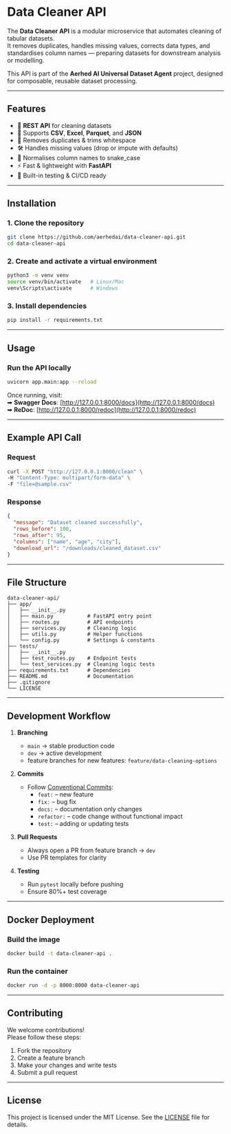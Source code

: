 # Data Cleaner API

The **Data Cleaner API** is a modular microservice that automates cleaning of tabular datasets.  
It removes duplicates, handles missing values, corrects data types, and standardises column names — preparing datasets for downstream analysis or modelling.  

This API is part of the **Aerhed AI Universal Dataset Agent** project, designed for composable, reusable dataset processing.

---

## Features

- 🚀 **REST API** for cleaning datasets  
- 📂 Supports **CSV**, **Excel**, **Parquet**, and **JSON**  
- 🧹 Removes duplicates & trims whitespace  
- 🛠 Handles missing values (drop or impute with defaults)  
- 🧾 Normalises column names to snake_case  
- ⚡ Fast & lightweight with **FastAPI**  
- 🧪 Built-in testing & CI/CD ready

---

## Installation

### 1. Clone the repository
```bash
git clone https://github.com/aerhedai/data-cleaner-api.git
cd data-cleaner-api
```

### 2. Create and activate a virtual environment
```bash
python3 -m venv venv
source venv/bin/activate   # Linux/Mac
venv\Scripts\activate      # Windows
```

### 3. Install dependencies
```bash
pip install -r requirements.txt
```

---

## Usage

### Run the API locally
```bash
uvicorn app.main:app --reload
```

Once running, visit:  
➡ **Swagger Docs**: [http://127.0.0.1:8000/docs](http://127.0.0.1:8000/docs)  
➡ **ReDoc**: [http://127.0.0.1:8000/redoc](http://127.0.0.1:8000/redoc)  

---

## Example API Call

### Request
```bash
curl -X POST "http://127.0.0.1:8000/clean" \
-H "Content-Type: multipart/form-data" \
-F "file=@sample.csv"
```

### Response
```json
{
  "message": "Dataset cleaned successfully",
  "rows_before": 100,
  "rows_after": 95,
  "columns": ["name", "age", "city"],
  "download_url": "/downloads/cleaned_dataset.csv"
}
```

---

## File Structure
```
data-cleaner-api/
├── app/
│   ├── __init__.py
│   ├── main.py           # FastAPI entry point
│   ├── routes.py         # API endpoints
│   ├── services.py       # Cleaning logic
│   ├── utils.py          # Helper functions
│   └── config.py         # Settings & constants
├── tests/
│   ├── __init__.py
│   ├── test_routes.py    # Endpoint tests
│   └── test_services.py  # Cleaning logic tests
├── requirements.txt      # Dependencies
├── README.md             # Documentation
├── .gitignore
└── LICENSE
```

---

## Development Workflow

1. **Branching**  
   - `main` → stable production code  
   - `dev` → active development  
   - feature branches for new features: `feature/data-cleaning-options`

2. **Commits**  
   - Follow [Conventional Commits](https://www.conventionalcommits.org/en/v1.0.0/):
     - `feat:` – new feature
     - `fix:` – bug fix
     - `docs:` – documentation only changes
     - `refactor:` – code change without functional impact
     - `test:` – adding or updating tests

3. **Pull Requests**  
   - Always open a PR from feature branch → `dev`
   - Use PR templates for clarity

4. **Testing**  
   - Run `pytest` locally before pushing
   - Ensure 80%+ test coverage

---

## Docker Deployment

### Build the image
```bash
docker build -t data-cleaner-api .
```

### Run the container
```bash
docker run -d -p 8000:8000 data-cleaner-api
```

---

## Contributing

We welcome contributions!  
Please follow these steps:
1. Fork the repository
2. Create a feature branch
3. Make your changes and write tests
4. Submit a pull request

---

## License

This project is licensed under the MIT License. See the [LICENSE](LICENSE) file for details.
